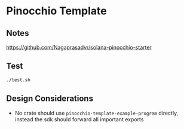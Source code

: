 # Pinocchio Template

## Notes

https://github.com/Nagaprasadvr/solana-pinocchio-starter


## Test
```bash
./test.sh
```

## Design Considerations
- No crate should use `pinocchio-template-example-program` directly, instead the sdk should forward all important exports